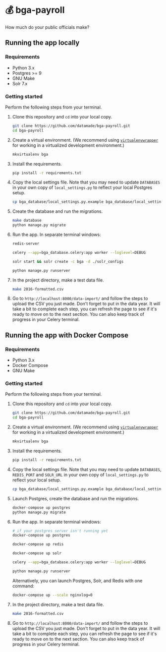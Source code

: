 # 💰 bga-payroll

How much do your public officials make?


## Running the app locally

### Requirements

- Python 3.x
- Postgres >= 9
- GNU Make
- Solr 7.x

### Getting started

Perform the following steps from your terminal.

1. Clone this repository and `cd` into your local copy.

    ```bash
    git clone https://github.com/datamade/bga-payroll.git
    cd bga-payroll
    ```
2. Create a virtual environment. (We recommend using [`virtualenvwrapper`](http://virtualenvwrapper.readthedocs.org/en/latest/install.html) for working in a virtualized development environment.)

    ```bash
    mkvirtualenv bga
    ```
3. Install the requirements.

    ```bash
    pip install -r requirements.txt
    ```
4. Copy the local settings file. Note that you may need to update `DATABASES` in your own copy of `local_settings.py` to reflect your local Postgres setup.

    ```bash
    cp bga_database/local_settings.py.example bga_database/local_settings.py
    ```
5. Create the database and run the migrations.

    ```bash
    make database
    python manage.py migrate
    ```
6. Run the app. In separate terminal windows:

    ```bash
    redis-server
    ```

    ```bash
    celery --app=bga_database.celery:app worker --loglevel=DEBUG
    ```
    
    ```bash
    solr start && solr create -c bga -d ./solr_configs
    ```

    ```bash
    python manage.py runserver
    ```
        
7. In the project directory, make a test data file.
    ```bash
    make 2016-formatted.csv
    ```

8. Go to `http://localhost:8000/data-import/` and follow the steps to upload the CSV you just made. Don't forget to put in the data year. It will take a bit to complete each step, you can refresh the page to see if it's ready to move on to the next section. You can also keep track of progress in your Celery terminal.


## Running the app with Docker Compose

### Requirements

- Python 3.x
- Docker Compose
- GNU Make

### Getting started

Perform the following steps from your terminal.

1. Clone this repository and `cd` into your local copy.

    ```bash
    git clone https://github.com/datamade/bga-payroll.git
    cd bga-payroll
    ```
2. Create a virtual environment. (We recommend using [`virtualenvwrapper`](http://virtualenvwrapper.readthedocs.org/en/latest/install.html) for working in a virtualized development environment.)

    ```bash
    mkvirtualenv bga
    ```
3. Install the requirements.

    ```bash
    pip install -r requirements.txt
    ```
4. Copy the local settings file. Note that you may need to update `DATABASES`, `REDIS_PORT` and `SOLR_URL` in your own copy of `local_settings.py` to reflect your local setup.

    ```bash
    cp bga_database/local_settings.py.example bga_database/local_settings.py
    ```
5. Launch Postgres, create the database and run the migrations.

    ```bash
    docker-compose up postgres
    python manage.py migrate
    ```
6. Run the app. In separate terminal windows:
    ```bash
    # if your postgres server isn't running yet
    docker-compose up postgres
    ```

    ```bash
    docker-compose up redis
    ```
    
    ```bash
    docker-compose up solr
    ```

    ```bash
    celery --app=bga_database.celery:app worker --loglevel=DEBUG
    ```
    
    ```bash
    python manage.py runserver
    ```
    
    Alternatively, you can launch Postgres, Solr, and Redis with one command:
    
    ```bash
    docker-compose up --scale nginxlog=0
    ```
        
7. In the project directory, make a test data file.
    ```bash
    make 2016-formatted.csv
    ```

8. Go to `http://localhost:8000/data-import/` and follow the steps to upload the CSV you just made. Don't forget to put in the data year. It will take a bit to complete each step, you can refresh the page to see if it's ready to move on to the next section. You can also keep track of progress in your Celery terminal.
